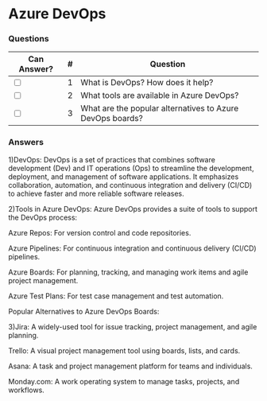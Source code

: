 # Azure DevOps

### Questions

| Can Answer? | # | Question |
| --- | --- | --- |
| <input type="checkbox"> | 1 | What is DevOps? How does it help? |
| <input type="checkbox"> | 2 | What tools are available in Azure DevOps? |
| <input type="checkbox"> | 3 | What are the popular alternatives to Azure DevOps boards? |


### Answers
1)DevOps: DevOps is a set of practices that combines software development (Dev) and IT operations (Ops) to streamline the development, deployment, and management of software applications. It emphasizes collaboration, automation, and continuous integration and delivery (CI/CD) to achieve faster and more reliable software releases.

2)Tools in Azure DevOps: Azure DevOps provides a suite of tools to support the DevOps process:

Azure Repos: For version control and code repositories.

Azure Pipelines: For continuous integration and continuous delivery (CI/CD) pipelines.

Azure Boards: For planning, tracking, and managing work items and agile project management.

Azure Test Plans: For test case management and test automation.

Popular Alternatives to Azure DevOps Boards:

3)Jira: A widely-used tool for issue tracking, project management, and agile planning.

Trello: A visual project management tool using boards, lists, and cards.

Asana: A task and project management platform for teams and individuals.

Monday.com: A work operating system to manage tasks, projects, and workflows.
